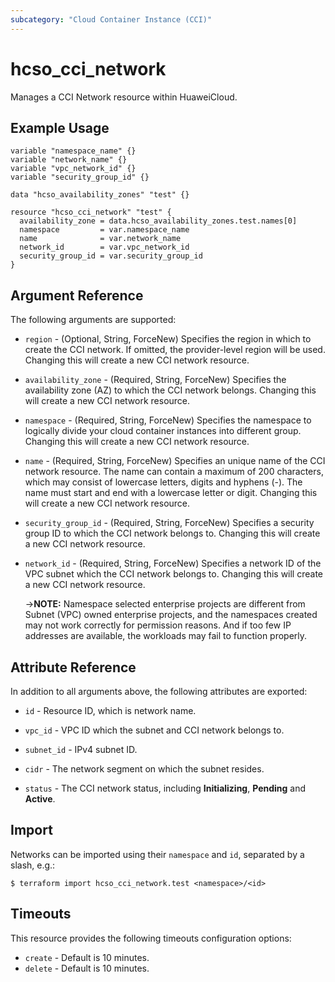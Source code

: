 ```yaml
---
subcategory: "Cloud Container Instance (CCI)"
---
```


# hcso_cci_network

Manages a CCI Network resource within HuaweiCloud.

## Example Usage

```hcl
variable "namespace_name" {}
variable "network_name" {}
variable "vpc_network_id" {}
variable "security_group_id" {}

data "hcso_availability_zones" "test" {}

resource "hcso_cci_network" "test" {
  availability_zone = data.hcso_availability_zones.test.names[0]
  namespace         = var.namespace_name
  name              = var.network_name
  network_id        = var.vpc_network_id
  security_group_id = var.security_group_id
}
```

## Argument Reference

The following arguments are supported:

* `region` - (Optional, String, ForceNew) Specifies the region in which to create the CCI network.
  If omitted, the provider-level region will be used. Changing this will create a new CCI network resource.

* `availability_zone` - (Required, String, ForceNew) Specifies the availability zone (AZ) to which the CCI network
  belongs. Changing this will create a new CCI network resource.

* `namespace` - (Required, String, ForceNew) Specifies the namespace to logically divide your cloud container instances
  into different group. Changing this will create a new CCI network resource.

* `name` - (Required, String, ForceNew) Specifies an unique name of the CCI network resource.
  The name can contain a maximum of 200 characters, which may consist of lowercase letters, digits and hyphens (-).
  The name must start and end with a lowercase letter or digit. Changing this will create a new CCI network resource.

* `security_group_id` - (Required, String, ForceNew) Specifies a security group ID to which the CCI network belongs to.
  Changing this will create a new CCI network resource.

* `network_id` - (Required, String, ForceNew) Specifies a network ID of the VPC subnet which the CCI network belongs to.
  Changing this will create a new CCI network resource.

  ->**NOTE:** Namespace selected enterprise projects are different from Subnet (VPC) owned enterprise projects, and the
  namespaces created may not work correctly for permission reasons.
  And if too few IP addresses are available, the workloads may fail to function properly.

## Attribute Reference

In addition to all arguments above, the following attributes are exported:

* `id` - Resource ID, which is network name.

* `vpc_id` - VPC ID which the subnet and CCI network belongs to.

* `subnet_id` - IPv4 subnet ID.

* `cidr` - The network segment on which the subnet resides.

* `status` - The CCI network status, including **Initializing**, **Pending** and **Active**.

## Import

Networks can be imported using their `namespace` and `id`, separated by a slash, e.g.:

```
$ terraform import hcso_cci_network.test <namespace>/<id>
```

## Timeouts

This resource provides the following timeouts configuration options:

* `create` - Default is 10 minutes.
* `delete` - Default is 10 minutes.
